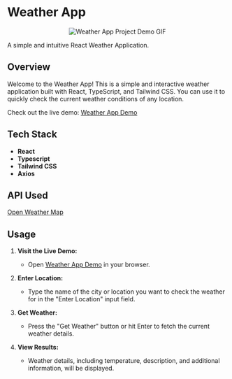 # Weather App

<p align="center">
  <img src="https://github.com/harshitBhardwaj97/Weather-App-React-Typescript/assets/75480921/54913c07-78b9-4a9a-a6c1-6f69764a4b4e" alt="Weather App Project Demo GIF" />
</p>

A simple and intuitive React Weather Application.

## Overview

Welcome to the Weather App! This is a simple and interactive weather application built with React, TypeScript, and Tailwind CSS. You can use it to quickly check the current weather conditions of any location.

Check out the live demo: [Weather App Demo](https://weather-app-react-typescript.onrender.com/)

## Tech Stack

- **React** 
- **Typescript**
- **Tailwind CSS**
- **Axios**

## API Used
[Open Weather Map](https://openweathermap.org/)

## Usage

1. **Visit the Live Demo:**
   - Open [Weather App Demo](https://weather-app-react-typescript.onrender.com/) in your browser.

2. **Enter Location:**
   - Type the name of the city or location you want to check the weather for in the "Enter Location" input field.

3. **Get Weather:**
   - Press the "Get Weather" button or hit Enter to fetch the current weather details.

4. **View Results:**
   - Weather details, including temperature, description, and additional information, will be displayed.
